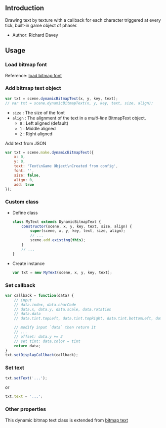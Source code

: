 ## Introduction

Drawing text by texture with a callback for each character triggered at every tick, built-in game object of phaser.

- Author: Richard Davey

## Usage

### Load bitmap font

Reference: [load bitmap font](bitmaptext.md##load-bitmap-font)

### Add bitmap text object

```javascript
var txt = scene.dynamicBitmapText(x, y, key, text);
// var txt = scene.dynamicBitmapText(x, y, key, text, size, align);
```

- `size` : The size of the font
- `align` : The alignment of the text in a *multi-line* BitmapText object.
    - `0` : Left aligned (default)
    - `1` : Middle aligned
    - `2` : Right aligned

Add text from JSON

```javascript
var txt = scene.make.dynamicBitmapText({
    x: 0,
    y: 0,
    text: 'Text\nGame Object\nCreated from config',
    font: '',
    size: false,
    align: 0,
    add: true
});
```

### Custom class

- Define class
    ```javascript
    class MyText extends DynamicBitmapText {
        constructor(scene, x, y, key, text, size, align) {
            super(scene, x, y, key, text, size, align);
            // ...
            scene.add.existing(this);
        }
        // ...
    }
    ```
- Create instance
    ```javascript
    var txt = new MyText(scene, x, y, key, text);
    ```

### Set callback

```javascript
var callback = function(data) {
    // input
    // data.index, data.charCode
    // data.x, data.y, data.scale, data.rotation
    // data.data
    // data.tint.topLeft, data.tint.topRight, data.tint.bottomLeft, data.tint.bottomRight    

    // modify input `data` then return it
    // ...
    // offset: data.y += 2
    // set tint: data.color = tint
    return data;
}
txt.setDisplayCallback(callback);
```

### Set text

```javascript
txt.setText('...');
```

or

```javascript
txt.text = '...';
```

### Other properties

This dynamic bitmap text class is extended from [bitmap text](bitmaptext.md)